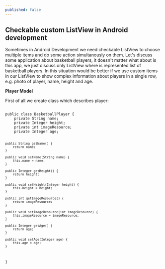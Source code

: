 ```yaml
---
published: false
---
```

## Checkable custom ListView in Android development

Sometimes in Android Development we need checkable ListView  to choose multiple items and do some action simultanously on them. Let's discuss some application about basketball players, it doesn't matter what about is this app, we just discuss only ListView where is represented list of basketball players. In this situation would be better if we use custom items in our ListView to show complex information about players in a single row, e.g. photo of player, name, height and age.

**Player Model**

First of all we create class which describes player:

<code>
public class BasketballPlayer {
    private String name;
    private Integer height;
    private int imageResource;
    private Integer age;


    public String getName() {
        return name;
    }

    public void setName(String name) {
        this.name = name;
    }

    public Integer getHeight() {
        return height;
    }

    public void setHeight(Integer height) {
        this.height = height;
    }

    public int getImageResource() {
        return imageResource;
    }

    public void setImageResource(int imageResource) {
        this.imageResource = imageResource;
    }

    public Integer getAge() {
        return age;
    }

    public void setAge(Integer age) {
        this.age = age;
    }
}

</code>




